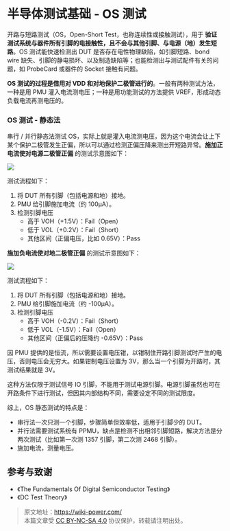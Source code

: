 # 半导体测试基础 - OS 测试

开路与短路测试（OS，Open-Short Test，也称连续性或接触测试），用于 **验证测试系统与器件所有引脚的电接触性，且不会与其他引脚、与电源（地）发生短路**。OS 测试能快速检测出 DUT 是否存在电性物理缺陷，如引脚短路、bond wire 缺失、引脚的静电损坏、以及制造缺陷等；也能检测出与测试配件有关的问题，如 ProbeCard 或器件的 Socket 接触有问题。

**OS 测试的过程是借用对 VDD 和对地保护二极管进行的**。一般有两种测试方法，一种是用 PMU 灌入电流测电压；一种是用功能测试的方法提供 VREF，形成动态负载电流再测电压的。

### OS 测试 - 静态法

串行 / 并行静态法测试 OS，实际上就是灌入电流测电压，因为这个电流会让上下某个保护二极管发生正偏，所以可以通过检测正偏压降来测出开短路异常。**施加正电流使对电源二极管正偏** 的测试示意图如下：

![](https://wiki-media-1253965369.cos.ap-guangzhou.myqcloud.com/img/20220805165031.png)

测试流程如下：

1. 将 DUT 所有引脚（包括电源和地）接地。
2. PMU 给引脚施加电流（约 100µA）。
3. 检测引脚电压
   - 高于 VOH（+1.5V）：Fail（Open）
   - 低于 VOL（+0.2V）：Fail（Short）
   - 其他区间（正偏电压，比如 0.65V）：Pass

**施加负电流使对地二极管正偏** 的测试示意图如下：

![](https://wiki-media-1253965369.cos.ap-guangzhou.myqcloud.com/img/20220728142155.png)

测试流程如下：

1. 将 DUT 所有引脚（包括电源和地）接地。
2. PMU 给引脚施加电流（约 -100µA）。
3. 检测引脚电压
   - 高于 VOH（-0.2V）：Fail（Short）
   - 低于 VOL（-1.5V）：Fail（Open）
   - 其他区间（正偏后的压降约 -0.65V）：Pass

因 PMU 提供的是恒流，所以需要设置电压钳，以钳制住开路引脚测试时产生的电压，否则电压会无穷大。如果钳制电压设置为 3V，那么当一个引脚为开路时，其测试结果就是 3V。

这种方法仅限于测试信号 IO 引脚，不能用于测试电源引脚。电源引脚虽然也可在开路条件下进行测试，但因其内部结构不同，需要设定不同的测试限度。

综上，OS 静态测试的特点是：

- 串行法一次只测一个引脚，步骤简单但效率低，适用于引脚少的 DUT。
- 并行法需要测试系统有 PPMU，缺点是检测不出相邻引脚短路，解决方法是分两次测试（比如第一次测 1357 引脚，第二次测 2468 引脚）。
- 施加电流，测量电压。

## 参考与致谢

- 《The Fundamentals Of Digital Semiconductor Testing》
- 《DC Test Theory》

> 原文地址：<https://wiki-power.com/>  
> 本篇文章受 [CC BY-NC-SA 4.0](https://creativecommons.org/licenses/by/4.0/deed.zh) 协议保护，转载请注明出处。
